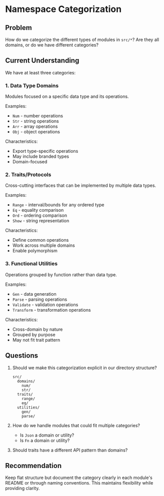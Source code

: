 # Namespace Categorization

## Problem

How do we categorize the different types of modules in `src/*`? Are they all domains, or do we have different categories?

## Current Understanding

We have at least three categories:

### 1. Data Type Domains

Modules focused on a specific data type and its operations.

Examples:

- `Num` - number operations
- `Str` - string operations
- `Arr` - array operations
- `Obj` - object operations

Characteristics:

- Export type-specific operations
- May include branded types
- Domain-focused

### 2. Traits/Protocols

Cross-cutting interfaces that can be implemented by multiple data types.

Examples:

- `Range` - interval/bounds for any ordered type
- `Eq` - equality comparison
- `Ord` - ordering comparison
- `Show` - string representation

Characteristics:

- Define common operations
- Work across multiple domains
- Enable polymorphism

### 3. Functional Utilities

Operations grouped by function rather than data type.

Examples:

- `Gen` - data generation
- `Parse` - parsing operations
- `Validate` - validation operations
- `Transform` - transformation operations

Characteristics:

- Cross-domain by nature
- Grouped by purpose
- May not fit trait pattern

## Questions

1. Should we make this categorization explicit in our directory structure?
   ```
   src/
     domains/
       num/
       str/
     traits/
       range/
       eq/
     utilities/
       gen/
       parse/
   ```

2. How do we handle modules that could fit multiple categories?
   - Is `Json` a domain or utility?
   - Is `Fn` a domain or utility?

3. Should traits have a different API pattern than domains?

## Recommendation

Keep flat structure but document the category clearly in each module's README or through naming conventions. This maintains flexibility while providing clarity.
